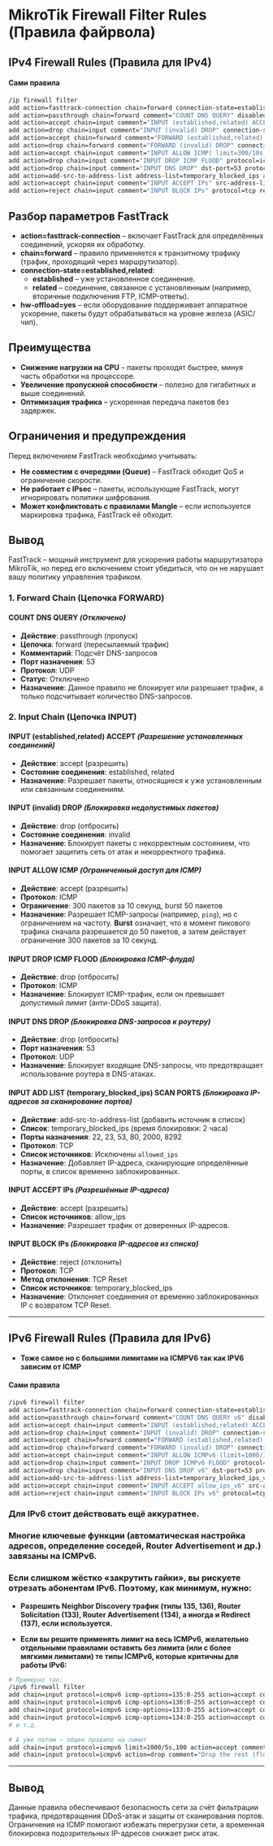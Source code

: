 # MikroTik Firewall Filter Rules (Правила файрвола)

## IPv4 Firewall Rules (Правила для IPv4)

#### Сами правила

```bash
/ip firewall filter
add action=fasttrack-connection chain=forward connection-state=established,related hw-offload=yes
add action=passthrough chain=forward comment="COUNT DNS QUERY" disabled=yes dst-port=53 protocol=udp
add action=accept chain=input comment="INPUT (established,related) ACCEPT" connection-state=established,related
add action=drop chain=input comment="INPUT (invalid) DROP" connection-state=invalid
add action=accept chain=forward comment="FORWARD (established,related) ACCEPT" connection-state=established,related
add action=drop chain=forward comment="FORWARD (invalid) DROP" connection-state=invalid
add action=accept chain=input comment="INPUT ALLOW ICMP( limit=300/10s,50:packet)" limit=300/10s,50:packet protocol=icmp
add action=drop chain=input comment="INPUT DROP ICMP FLOOD" protocol=icmp
add action=drop chain=input comment="INPUT DNS DROP" dst-port=53 protocol=udp
add action=add-src-to-address-list address-list=temporary_blocked_ips address-list-timeout=2h chain=input comment="INPUT ADD LIST (temporary_blocked_ips) SCAN PORTS" dst-port=22,23,53,80,2000,8292 protocol=tcp src-address-list=!allowed_ips
add action=accept chain=input comment="INPUT ACCEPT IPs" src-address-list=allow_ips
add action=reject chain=input comment="INPUT BLOCK IPs" protocol=tcp reject-with=tcp-reset src-address-list=temporary_blocked_ips
```

## Разбор параметров FastTrack

- **action=fasttrack-connection** – включает FastTrack для определённых соединений, ускоряя их обработку.
- **chain=forward** – правило применяется к транзитному трафику (трафик, проходящий через маршрутизатор).
- **connection-state=established,related**:
  - **established** – уже установленное соединение.
  - **related** – соединение, связанное с установленным (например, вторичные подключения FTP, ICMP-ответы).
- **hw-offload=yes** – если оборудование поддерживает аппаратное ускорение, пакеты будут обрабатываться на уровне железа (ASIC/чип).

## Преимущества

- **Снижение нагрузки на CPU** – пакеты проходят быстрее, минуя часть обработки на процессоре.
- **Увеличение пропускной способности** – полезно для гигабитных и выше соединений.
- **Оптимизация трафика** – ускоренная передача пакетов без задержек.

## Ограничения и предупреждения

Перед включением FastTrack необходимо учитывать:

- **Не совместим с очередями (Queue)** – FastTrack обходит QoS и ограничение скорости.
- **Не работает с IPsec** – пакеты, использующие FastTrack, могут игнорировать политики шифрования.
- **Может конфликтовать с правилами Mangle** – если используется маркировка трафика, FastTrack её обходит.

## Вывод

FastTrack – мощный инструмент для ускорения работы маршрутизатора MikroTik, но перед его включением стоит убедиться, что он не нарушает вашу политику управления трафиком.



### 1. Forward Chain (Цепочка FORWARD)

#### COUNT DNS QUERY *(Отключено)*
- **Действие**: passthrough (пропуск)
- **Цепочка**: forward (пересылаемый трафик)
- **Комментарий**: Подсчёт DNS-запросов
- **Порт назначения**: 53
- **Протокол**: UDP
- **Статус**: Отключено
- **Назначение**: Данное правило не блокирует или разрешает трафик, а только подсчитывает количество DNS-запросов.

### 2. Input Chain (Цепочка INPUT)

#### INPUT (established,related) ACCEPT *(Разрешение установленных соединений)*
- **Действие**: accept (разрешить)
- **Состояние соединения**: established, related
- **Назначение**: Разрешает пакеты, относящиеся к уже установленным или связанным соединениям.

#### INPUT (invalid) DROP *(Блокировка недопустимых пакетов)*
- **Действие**: drop (отбросить)
- **Состояние соединения**: invalid
- **Назначение**: Блокирует пакеты с некорректным состоянием, что помогает защитить сеть от атак и некорректного трафика.

#### INPUT ALLOW ICMP *(Ограниченный доступ для ICMP)*
- **Действие**: accept (разрешить)
- **Протокол**: ICMP
- **Ограничение**: 300 пакетов за 10 секунд, burst 50 пакетов
- **Назначение**: Разрешает ICMP-запросы (например, `ping`), но с ограничением на частоту. **Burst** означает, что в момент пикового трафика сначала разрешается до 50 пакетов, а затем действует ограничение 300 пакетов за 10 секунд.

#### INPUT DROP ICMP FLOOD *(Блокировка ICMP-флуда)*
- **Действие**: drop (отбросить)
- **Протокол**: ICMP
- **Назначение**: Блокирует ICMP-трафик, если он превышает допустимый лимит (анти-DDoS защита).

#### INPUT DNS DROP *(Блокировка DNS-запросов к роутеру)*
- **Действие**: drop (отбросить)
- **Порт назначения**: 53
- **Протокол**: UDP
- **Назначение**: Блокирует входящие DNS-запросы, что предотвращает использование роутера в DNS-атаках.

#### INPUT ADD LIST (temporary_blocked_ips) SCAN PORTS *(Блокировка IP-адресов за сканирование портов)*
- **Действие**: add-src-to-address-list (добавить источник в список)
- **Список**: temporary_blocked_ips (время блокировки: 2 часа)
- **Порты назначения**: 22, 23, 53, 80, 2000, 8292
- **Протокол**: TCP
- **Список источников**: Исключены `allowed_ips`
- **Назначение**: Добавляет IP-адреса, сканирующие определённые порты, в список временно заблокированных.

#### INPUT ACCEPT IPs *(Разрешённые IP-адреса)*
- **Действие**: accept (разрешить)
- **Список источников**: allow_ips
- **Назначение**: Разрешает трафик от доверенных IP-адресов.

#### INPUT BLOCK IPs *(Блокировка IP-адресов из списка)*
- **Действие**: reject (отклонить)
- **Протокол**: TCP
- **Метод отклонения**: TCP Reset
- **Список источников**: temporary_blocked_ips
- **Назначение**: Отклоняет соединения от временно заблокированных IP с возвратом TCP Reset.

---

## IPv6 Firewall Rules (Правила для IPv6)
- **Тоже самое но с большими лимитами на ICMPV6 так как IPV6 зависим от ICMP**

#### Сами правила

```bash
/ipv6 firewall filter
add action=fasttrack-connection chain=forward connection-state=established,related hw-offload=yes
add action=passthrough chain=forward comment="COUNT DNS QUERY v6" disabled=yes dst-port=53 protocol=udp
add action=accept chain=input comment="INPUT (established,related) ACCEPT" connection-state=established,related
add action=drop chain=input comment="INPUT (invalid) DROP" connection-state=invalid
add action=accept chain=forward comment="FORWARD (established,related) ACCEPT" connection-state=established,related
add action=drop chain=forward comment="FORWARD (invalid) DROP" connection-state=invalid
add action=accept chain=input comment="INPUT ALLOW ICMPv6 (limit=1000/10s,100:packet)" limit=1k/10s,100:packet protocol=icmpv6
add action=drop chain=input comment="INPUT DROP ICMPv6 FLOOD" protocol=icmpv6
add action=drop chain=input comment="INPUT DNS DROP v6" dst-port=53 protocol=udp
add action=add-src-to-address-list address-list=temporary_blocked_ips_v6 address-list-timeout=2h chain=input comment="INPUT ADD LIST (temporary_blocked_ips_v6) SCAN PORTS" dst-port=22,23,53,80,2000,8292 protocol=tcp src-address-list=!allow_ips_v6
add action=accept chain=input comment="INPUT ACCEPT allow_ips_v6" src-address-list=allow_ips_v6
add action=reject chain=input comment="INPUT BLOCK IPs v6" protocol=tcp reject-with=tcp-reset src-address-list=temporary_blocked_ips_v6
```



### Для IPv6 стоит действовать ещё аккуратнее. 
### Многие ключевые функции (автоматическая настройка адресов, определение соседей, Router Advertisement и др.) завязаны на ICMPv6. 
### Если слишком жёстко «закрутить гайки», вы рискуете отрезать абонентам IPv6. Поэтому, как минимум, нужно:

- **Разрешить Neighbor Discovery трафик (типы 135, 136), Router Solicitation (133), Router Advertisement (134), а иногда и Redirect (137), если используется.**

- **Если вы решите применять лимит на весь ICMPv6, желательно отдельными правилами оставить без лимита (или с более мягкими лимитами) те типы ICMPv6, которые критичны для работы IPv6:**
```bash
# Примерно так:
/ipv6 firewall filter
add chain=input protocol=icmpv6 icmp-options=135:0-255 action=accept comment="Accept ND (Neighbor Solicitation)"
add chain=input protocol=icmpv6 icmp-options=136:0-255 action=accept comment="Accept ND (Neighbor Advertisement)"
add chain=input protocol=icmpv6 icmp-options=133:0-255 action=accept comment="Accept Router Solicitation"
add chain=input protocol=icmpv6 icmp-options=134:0-255 action=accept comment="Accept Router Advertisement"
# и т.д.

# А уже потом — общее правило на лимит
add chain=input protocol=icmpv6 limit=1000/5s,100 action=accept comment="Allow other ICMPv6 with limit"
add chain=input protocol=icmpv6 action=drop comment="Drop the rest (flood)"
```
---

## Вывод
Данные правила обеспечивают безопасность сети за счёт фильтрации трафика, предотвращения DDoS-атак и защиты от сканирования портов. Ограничения на ICMP помогают избежать перегрузки сети, а временная блокировка подозрительных IP-адресов снижает риск атак.

